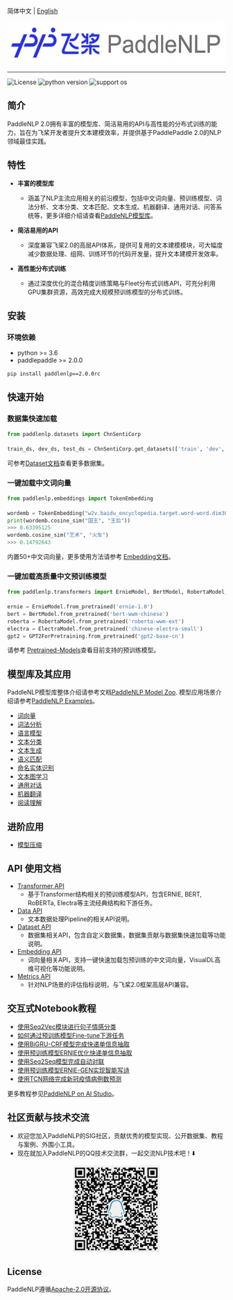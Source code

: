 简体中文 | [English](./README_en.md)

<p align="center">
  <img src="./docs/imgs/paddlenlp.png" width="520" height ="100" />
</p>

------------------------------------------------------------------------------------------

![License](https://img.shields.io/badge/license-Apache%202-red.svg)
![python version](https://img.shields.io/badge/python-3.6+-orange.svg)
![support os](https://img.shields.io/badge/os-linux%2C%20win%2C%20mac-yellow.svg)

## 简介

PaddleNLP 2.0拥有丰富的模型库、简洁易用的API与高性能的分布式训练的能力，旨在为飞桨开发者提升文本建模效率，并提供基于PaddlePaddle 2.0的NLP领域最佳实践。

## 特性

- **丰富的模型库**
  - 涵盖了NLP主流应用相关的前沿模型，包括中文词向量、预训练模型、词法分析、文本分类、文本匹配、文本生成、机器翻译、通用对话、问答系统等，更多详细介绍请查看[PaddleNLP模型库](./docs/model_zoo.md)。

- **简洁易用的API**
  - 深度兼容飞桨2.0的高层API体系，提供可复用的文本建模模块，可大幅度减少数据处理、组网、训练环节的代码开发量，提升文本建模开发效率。

- **高性能分布式训练**
  - 通过深度优化的混合精度训练策略与Fleet分布式训练API，可充分利用GPU集群资源，高效完成大规模预训练模型的分布式训练。


## 安装

### 环境依赖

- python >= 3.6
- paddlepaddle >= 2.0.0

```
pip install paddlenlp==2.0.0rc
```

## 快速开始

### 数据集快速加载

```python
from paddlenlp.datasets import ChnSentiCorp

train_ds, dev_ds, test_ds = ChnSentiCorp.get_datasets(['train', 'dev', 'test'])
```

可参考[Dataset文档](./docs/datasets.md)查看更多数据集。

### 一键加载中文词向量

```python
from paddlenlp.embeddings import TokenEmbedding

wordemb = TokenEmbedding("w2v.baidu_encyclopedia.target.word-word.dim300")
print(wordemb.cosine_sim("国王", "王后"))
>>> 0.63395125
wordemb.cosine_sim("艺术", "火车")
>>> 0.14792643
```

内置50+中文词向量，更多使用方法请参考 [Embedding文档](./examples/word_embedding/README.md)。


### 一键加载高质量中文预训练模型

```python
from paddlenlp.transformers import ErnieModel, BertModel, RobertaModel, ElectraModel, GPT2ForPretraining

ernie = ErnieModel.from_pretrained('ernie-1.0')
bert = BertModel.from_pretrained('bert-wwm-chinese')
roberta = RobertaModel.from_pretrained('roberta-wwm-ext')
electra = ElectraModel.from_pretrained('chinese-electra-small')
gpt2 = GPT2ForPretraining.from_pretrained('gpt2-base-cn')
```

请参考 [Pretrained-Models](./docs/transformers.md)查看目前支持的预训练模型。

## 模型库及其应用

PaddleNLP模型库整体介绍请参考文档[PaddleNLP Model Zoo](./docs/model_zoo.md).
模型应用场景介绍请参考[PaddleNLP Examples](./examples/README.md)。

- [词向量](./examples/word_embedding/README.md)
- [词法分析](./examples/lexical_analysis/README.md)
- [语言模型](./examples/language_model)
- [文本分类](./examples/text_classification/README.md)
- [文本生成](./examples/text_generation/README.md)
- [语义匹配](./examples/text_matching/README.md)
- [命名实体识别](./examples/named_entity_recognition/README.md)
- [文本图学习](./examples/text_graph/erniesage/README.md)
- [通用对话](./examples/dialogue)
- [机器翻译](./examples/machine_translation)
- [阅读理解](./examples/machine_reading_comprehension)

## 进阶应用

- [模型压缩](./examples/model_compression/)

## API 使用文档

- [Transformer API](./docs/transformers.md)
  * 基于Transformer结构相关的预训练模型API，包含ERNIE, BERT, RoBERTa, Electra等主流经典结构和下游任务。
- [Data API](./docs/data.md)
  * 文本数据处理Pipeline的相关API说明。
- [Dataset API](./docs/datasets.md)
  * 数据集相关API，包含自定义数据集，数据集贡献与数据集快速加载等功能说明。
- [Embedding API](./docs/embeddings.md)
  * 词向量相关API，支持一键快速加载包预训练的中文词向量，VisualDL高维可视化等功能说明。
- [Metrics API](./docs/metrics.md)
  * 针对NLP场景的评估指标说明，与飞桨2.0框架高层API兼容。


## 交互式Notebook教程

- [使用Seq2Vec模块进行句子情感分类](https://aistudio.baidu.com/aistudio/projectdetail/1283423)
- [如何通过预训练模型Fine-tune下游任务](https://aistudio.baidu.com/aistudio/projectdetail/1294333)
- [使用BiGRU-CRF模型完成快递单信息抽取](https://aistudio.baidu.com/aistudio/projectdetail/1317771)
- [使用预训练模型ERNIE优化快递单信息抽取](https://aistudio.baidu.com/aistudio/projectdetail/1329361)
- [使用Seq2Seq模型完成自动对联](https://aistudio.baidu.com/aistudio/projectdetail/1321118)
- [使用预训练模型ERNIE-GEN实现智能写诗](https://aistudio.baidu.com/aistudio/projectdetail/1339888)
- [使用TCN网络完成新冠疫情病例数预测](https://aistudio.baidu.com/aistudio/projectdetail/1290873)

更多教程参见[PaddleNLP on AI Studio](https://aistudio.baidu.com/aistudio/personalcenter/thirdview/574995)。


## 社区贡献与技术交流

- 欢迎您加入PaddleNLP的SIG社区，贡献优秀的模型实现、公开数据集、教程与案例、外围小工具。
- 现在就加入PaddleNLP的QQ技术交流群，一起交流NLP技术吧！⬇️

<div align="center">
  <img src="./docs/imgs/qq.png" width="200" height="200" />
</div>  


## License

PaddleNLP遵循[Apache-2.0开源协议](./LICENSE)。
